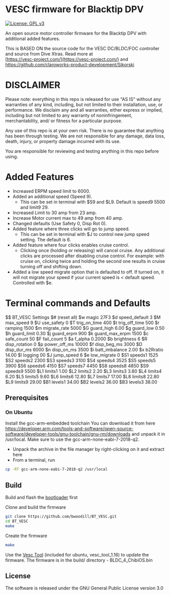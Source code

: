# VESC firmware for Blacktip DPV

[![License: GPL v3](https://img.shields.io/badge/License-GPLv3-blue.svg)](https://www.gnu.org/licenses/gpl-3.0)

An open source motor controller firmware for the Blacktip DPV with additional added features.

This is BASED ON the source code for the VESC DC/BLDC/FOC controller and source from Dive Xtras. Read more at  
[https://vesc-project.com/](https://vesc-project.com/) and https://github.com/claroworks-product-development/Sikorski

# DISCLAIMER

Please note: everything in this repo is released for use "AS IS" without any warranties of any kind, including, but not limited to their installation, use, or performance. We disclaim any and all warranties, either express or implied, including but not limited to any warranty of noninfringement, merchantability, and/ or fitness for a particular purpose. 

Any use of this repo is at your own risk. There is no guarantee that anything has been through testing. We are not responsible for any damage, data loss, death, injury, or property damage incurred with its use.

You are responsible for reviewing and testing anything in this repo before using.

# Added Features
* Increased ERPM speed limit to 6000.
* Added an additional speed (Speed 9).
  * This can be set in terminal with $S9 and $L9. Default is speed9 5500 and limit9 29.
* Increased Limit to 30 amp from 23 amp.
* Increase Motor current max to 49 amp from 40 amp.
* Changed defaults (Use Safety 0, Disp Rot 0).
* Added feature where three clicks will go to jump speed.
  * This can be set in terminal with $J to control new jump speed setting. The default is 6.
* Added feature where four clicks enables cruise control.
  * Clicking once (holding or releasing) will cancel cruise. Any additional clicks are processed after disabling cruise control. For example: with cruise on, clicking twice and holding the second one results in cruise turning off and shifting down.
* Added a low speed migrate option that is defaulted to off. If turned on, it will not migrate your speed if your current speed is < default speed. Controlled with $e.

# Terminal commands and Defaults
$$ BT_VESC Settings
$# (reset all)
$w magic 27F3
$d speed_default 3
$M max_speed 9
$U use_safety 0
$T trig_on_time 400
$t trig_off_time 500
$r ramping 1500
$m migrate_rate 5000
$G guard_high 6.00
$g guard_low 0.50
$h guard_limit 0.30
$j guard_erpm 900
$k guard_max_erpm 1500
$c safe_count 50
$F fail_count 5
$a f_alpha 0.2000
$b brightness 6
$R disp_rotation 0
$p power_off_ms 10000
$f disp_beg_ms 3000
$D disp_dur_ms 6000
$n disp_on_ms 3500
$i batt_imbalance 2.00
$x b2Rratio 14.00
$l logging 00
$J jump_speed 6
$e low_migrate 0
$S1 speeds1 1525
$S2 speeds2 2300
$S3 speeds3 3100
$S4 speeds4 3525
$S5 speeds5 3900
$S6 speeds6 4150
$S7 speeds7 4450
$S8 speeds8 4850
$S9 speeds9 5500
$L1 limits1 1.00
$L2 limits2 2.20
$L3 limits3 3.80
$L4 limits4 6.20
$L5 limits5 9.60
$L6 limits6 12.80
$L7 limits7 17.00
$L8 limits8 22.80
$L9 limits9 29.00
$B1 levels1 34.00
$B2 levels2 36.00
$B3 levels3 38.00

## Prerequisites

### On Ubuntu

Install the gcc-arm-embedded toolchain
You can download it from here
https://developer.arm.com/tools-and-software/open-source-software/developer-tools/gnu-toolchain/gnu-rm/downloads
and unpack it in /usr/local. Make sure to use the gcc-arm-none-eabi-7-2018-q2.

* Unpack the archive in the file manager by right-clicking on it and extract here
* From a terminal, run
```bash
cp -RT gcc-arm-none-eabi-7-2018-q2 /usr/local
```

## Build

Build and flash the [bootloader](https://github.com/vedderb/bldc-bootloader) first

Clone and build the firmware

```bash
git clone https://github.com/bwoodill/BT_VESC.git
cd BT_VESC
make
```

Create the firmware 
```bash
make
```

Use the [Vesc Tool](https://vesc-project.com/vesc_tool) (included for ubuntu, vesc_tool_1.16) to update the firmware. The firmware is in the build/ directory - BLDC_4_ChibiOS.bin

## License

The software is released under the GNU General Public License version 3.0
